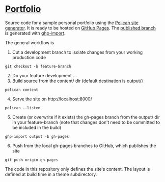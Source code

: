 # [Portfolio](https://zrd.github.io/portfolio/)

Source code for a sample personal portfolio using the [Pelican site generator](https://getpelican.com/).
It is ready to be hosted on [GitHub Pages](https://pages.github.com/). The [published
branch](https://github.com/zrd/portfolio/tree/gh-pages) is generated with [ghp-import](https://pypi.org/project/ghp-import/).

The general workflow is
1. Cut a development branch to isolate changes from your working production code
```
git checkout -b feature-branch
```
2. Do your feature development ...
3. Build source from the content/ dir (default destination is output/)
```
pelican content
```
4. Serve the site on http://localhost:8000/
```
pelican --listen
```
5. Create (or overwrite if it exists) the gh-pages branch from the output/ dir in your feature-branch (note that changes don't need to be committed to be included in the build)
```
ghp-import output -b gh-pages
```
6. Push from the local gh-pages branches to GitHub, which publishes the site
```
git push origin gh-pages
```

The code in this repository only defines the site's content. The layout is defined at build time in a theme subdirectory.
